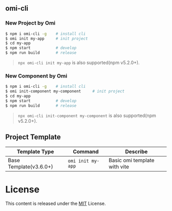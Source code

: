## omi-cli

### New Project by Omi

```bash
$ npm i omi-cli -g    # install cli
$ omi init my-app     # init project
$ cd my-app           
$ npm start           # develop
$ npm run build       # release
```

> `npx omi-cli init my-app` is also supported(npm v5.2.0+).


### New Component by Omi

```bash
$ npm i omi-cli -g    # install cli
$ omi init-component my-component     # init project
$ cd my-app           
$ npm start           # develop
$ npm run build       # release
```

> `npx omi-cli init-component my-component` is also supported(npm v5.2.0+).


<!-- Directory description:

```
├─ config
├─ public
├─ scripts
├─ src
│  ├─ assets
│  ├─ elements    //Store all custom elements
│  ├─ store       //Store all this store of pages
│  ├─ admin.js    //Entry js of compiler，will build to admin.html
│  └─ index.js    //Entry js of compiler，will build to index.html
``` -->

## Project Template

| **Template Type**|  **Command**|  **Describe**|
| ------------ |  -----------|  ----------------- |
|Base Template(v3.6.0+)|`omi init my-app`| Basic omi template with vite|

<!-- |Base Template(v3.3.0+)|`omi init my-app`| Basic omi project template.|
|TypeScript Template(omi-cli v3.3.0+)|`omi init-ts my-app`|Basic omi template with typescript.|
|Mobile Template|`omi init-weui my-app`| Mobile web app template with weui and omi-router.| -->


# License

This content is released under the [MIT](http://opensource.org/licenses/MIT) License.
